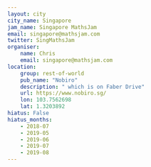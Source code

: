 ```yaml
---
layout: city                                           
city_name: Singapore                                                               
jam_name: Singapore MathsJam
email: singapore@mathsjam.com
twitter: SingMathsJam
organiser:
    name: Chris
    email: singapore@mathsjam.com
location:
    group: rest-of-world
    pub_name: "Nobiro"
    description: " which is on Faber Drive"
    url: https://www.nobiro.sg/
    lon: 103.7562698
    lat: 1.3203892
hiatus: False
hiatus_months:
    - 2018-07
    - 2019-05
    - 2019-06
    - 2019-07
    - 2019-08
---
```


